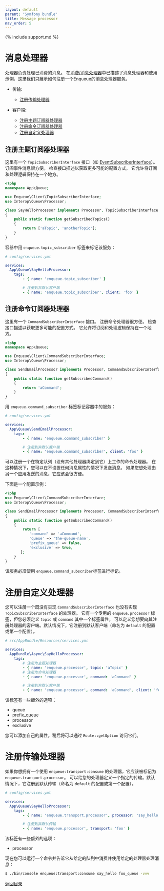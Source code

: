 ```yaml
---
layout: default
parent: "Symfony bundle"
title: Message processor
nav_order: 5
---
```

{% include support.md %}

# 消息处理器

处理器负责处理已消费的消息。
在[消费/消息处理器](../consumption/message_processor.md)中已描述了消息处理器和使用示例，这里我们只展示如何注册一个Enqueue的消息处理器服务。

* 传输:

  * [注册传输处理器](#注册传输处理器)

* 客户端:

  * [注册主题订阅器处理器](#注册主题订阅器处理器)
  * [注册命令订阅器处理器](#注册命令订阅器处理器)
  * [注册自定义处理器](#注册自定义处理器)

## 注册主题订阅器处理器

这里有一个 `TopicSubscriberInterface` 接口（如 [EventSubscriberInterface](https://github.com/symfony/symfony/blob/master/src/Symfony/Component/EventDispatcher/EventSubscriberInterface.php)）。
订阅事件消息很方便。
检查接口描述以获取更多可能的配置方式。
它允许将订阅和处理逻辑保持在一个地方。

```php
<?php
namespace App\Queue;

use Enqueue\Client\TopicSubscriberInterface;
use Interop\Queue\Processor;

class SayHelloProcessor implements Processor, TopicSubscriberInterface
{
    public static function getSubscribedTopics()
    {
        return ['aTopic', 'anotherTopic'];
    }
}
```

容器中用 `enqueue.topic_subscriber` 标签来标记该服务：

```yaml
# config/services.yml

services:
  App\Queue\SayHelloProcessor:
    tags:
        - { name: 'enqueue.topic_subscriber' }

        # 注册到非默认客户端
        - { name: 'enqueue.topic_subscriber', client: 'foo' }
```

## 注册命令订阅器处理器

这里有一个 `CommandSubscriberInterface` 接口。
注册命令处理器很方便。
检查接口描述以获取更多可能的配置方式。
它允许将订阅和处理逻辑保持在一个地方。

```php
<?php
namespace App\Queue;

use Enqueue\Client\CommandSubscriberInterface;
use Interop\Queue\Processor;

class SendEmailProcessor implements Processor, CommandSubscriberInterface
{
    public static function getSubscribedCommand()
    {
        return 'aCommand';
    }
}
```

用 `enqueue.command_subscriber` 标签标记容器中的服务：

```yaml
# config/services.yml

services:
  App\Queue\SendEmailProcessor:
    tags:
        - { name: 'enqueue.command_subscriber' }

        # 注册到非默认客户端
        - { name: 'enqueue.command_subscriber', client: 'foo' }
```

可以注册一个在特定队列（没有其他处理器绑定到它）上工作的命令处理器。
在这种情况下，您可以在不设置任何消息属性的情况下发送消息。
如果您想处理由另一个应用发送的消息，它应该会很方便。

下面是一个配置示例：

```php
<?php
use Enqueue\Client\CommandSubscriberInterface;
use Interop\Queue\Processor;

class SendEmailProcessor implements Processor, CommandSubscriberInterface
{
    public static function getSubscribedCommand()
    {
        return [
           'command' => 'aCommand',
           'queue' => 'the-queue-name',
           'prefix_queue' => false,
           'exclusive' => true,
       ];
    }
}
```

该服务必须使用 `enqueue.command_subscriber`标签进行标记。

# 注册自定义处理器

您可以注册一个既没有实现 `CommandSubscriberInterface` 也没有实现 `TopicSubscriberInterface` 的处理器。
它有一个专用的 `enqueue.processor` 标签，但您必须定义 `topic` 或 `command` 其中一个标签属性。
可以定义您想要向其注册处理器的客户端。默认情况下，它注册到默认客户端（命名为 `default` 的配置或第一个配置）。

```yaml
# src/AppBundle/Resources/services.yml

services:
  AppBundle\Async\SayHelloProcessor:
    tags:
        # 注册为主题处理器
        - { name: 'enqueue.processor', topic: 'aTopic' }
        # 注册为命令处理器
        - { name: 'enqueue.processor', command: 'aCommand' }

        # 注册到非默认客户端
        - { name: 'enqueue.processor', command: 'aCommand', client: 'foo' }
```

该标签有一些额外的选项：

* queue
* prefix_queue
* processor
* exclusive

您可以添加自己的属性。稍后将可以通过 `Route::getOption` 访问它们。

# 注册传输处理器

如果你想拥有一个使用 `enqueue:transport:consume` 的处理器，它应该被标记为 `enqueue.transport.processor`。
可以给您的处理器定义一个指定的传输。默认情况下，它注册到默认传输（命名为 `default` 的配置或第一个配置）。

```yaml
# config/services.yml

services:
  App\Queue\SayHelloProcessor:
    tags:
        - { name: 'enqueue.transport.processor', processor: 'say_hello' }

        # 注册到非默认传输
        - { name: 'enqueue.processor', transport: 'foo' }
```

该标签有一些额外的选项：

* processor

现在您可以运行一个命令并告诉它从给定的队列中消费并使用给定的处理器处理消息：

```bash
$ ./bin/console enqueue:transport:consume say_hello foo_queue -vvv
```

[返回目录](index.md)